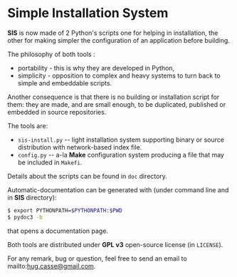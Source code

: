 # Simple Installation System

**SIS** is now made of 2 Python's scripts one for helping in installation, the other for making simpler the configuration of an application before building.

The philosophy of both tools :

* portability - this is why they are developed in Python,
* simplicity - opposition to complex and heavy systems to turn back to simple and embeddable scripts.

Another consequence is that there is no building or installation script for them: they are made, and are small enough, to be duplicated, published or embedded in  source repositories.

The tools are:

* `sis-install.py` -- light installation system supporting binary or source distribution with network-based index file.
* `config.py` -- a-la **Make** configuration system producing a file that may be included in `Makefi`.

Details about the scripts can be found in `doc` directory.

Automatic-documentation can be generated with (under command line and in **SIS** directory):

```sh
$ export PYTHONPATH=$PYTHONPATH:$PWD
$ pydoc3 -b
```
that opens a documentation page.

Both tools are distributed under **GPL v3** open-source license (in `LICENSE`).

For any remark, bug or question, feel free to send an email to mailto:hug.casse@gmail.com.

